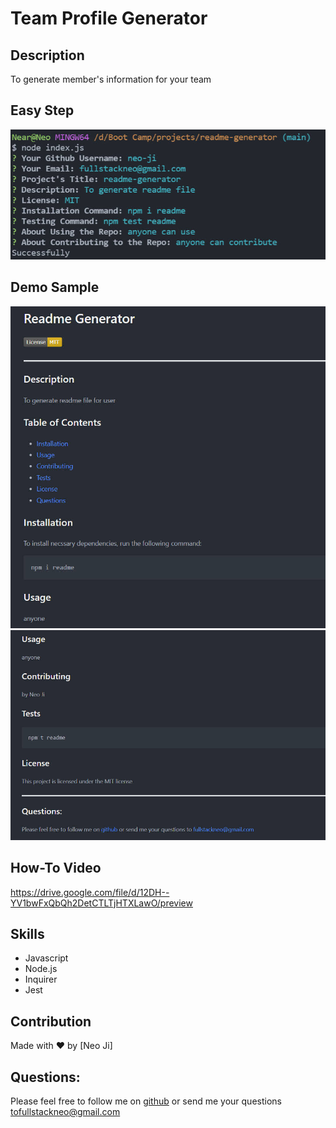# Team Profile Generator

## Description

To generate member's information for your team

## Easy Step

![image](https://github.com/fullstackneo/readme-generator/blob/main/assets/screenshots/screenshot.jpg)

## Demo Sample

![image](https://github.com/fullstackneo/readme-generator/blob/main/assets/screenshots/screenshot2.jpg)
![image](https://github.com/fullstackneo/readme-generator/blob/main/assets/screenshots/screenshot3.jpg)

## How-To Video

https://drive.google.com/file/d/12DH--YV1bwFxQbQh2DetCTLTjHTXLawO/preview

## Skills

- Javascript
- Node.js
- Inquirer
- Jest

## Contribution

Made with ❤️ by [Neo Ji]

## Questions:

Please feel free to follow me on [github](https://github.com/fullstackneo) or send me your questions tofullstackneo@gmail.com
